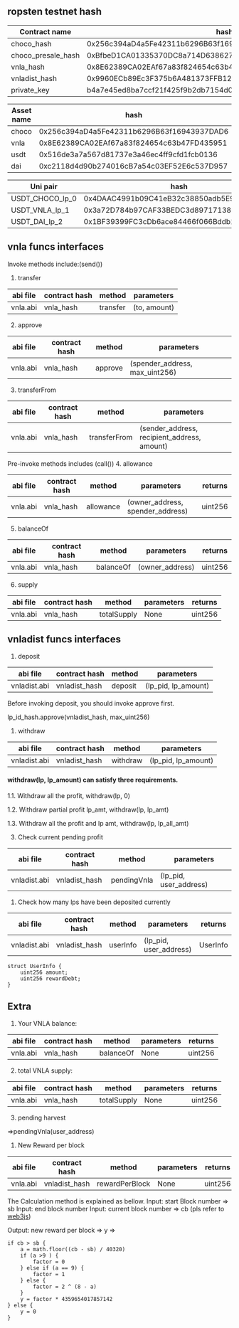 ## ropsten testnet hash

Contract name |hash
---|---
choco_hash | 0x256c394aD4a5Fe42311b6296B63f16943937DAD6
choco_presale_hash | 0xBfbeD1CA01335370DC8a714D638627c8FA14dC83
vnla_hash | 0x8E62389CA02EAf67a83f824654c63b47FD435951
vnladist_hash | 0x9960ECb89Ec3F375b6A481373FFB12504178D70B
private_key | b4a7e45ed8ba7ccf21f425f9b2db7154d04300e2a26d7769b9adf948ec8bcf3c

Asset name | hash
---|---
choco | 0x256c394aD4a5Fe42311b6296B63f16943937DAD6
vnla | 0x8E62389CA02EAf67a83f824654c63b47FD435951
usdt | 0x516de3a7a567d81737e3a46ec4ff9cfd1fcb0136
dai | 0xc2118d4d90b274016cB7a54c03EF52E6c537D957


Uni pair | hash
---|---
USDT_CHOCO_lp_0 | 0x4DAAC4991b09C41eB32c38850adb5E91cf603340
USDT_VNLA_lp_1 | 0x3a72D784b97CAF33BEDC3d897171383798eABfd5
USDT_DAI_lp_2 | 0x1BF39399FC3cDb6ace84466f066Bddb110A040a8





## vnla funcs interfaces
Invoke methods include:(send())
1. transfer

abi file | contract hash | method | parameters
---|---|---|---
vnla.abi | vnla_hash | transfer |(to, amount)


2. approve

abi file | contract hash | method | parameters
---|---|---|---
vnla.abi | vnla_hash | approve |(spender_address, max_uint256)

3. transferFrom

abi file | contract hash | method | parameters
---|---|---|---
vnla.abi | vnla_hash | transferFrom |(sender_address, recipient_address, amount)


Pre-invoke methods includes (call())
4. allowance

abi file | contract hash | method | parameters | returns 
---|---|---|---|---
vnla.abi | vnla_hash | allowance |(owner_address, spender_address) | uint256

5. balanceOf

abi file | contract hash | method | parameters | returns 
---|---|---|---|---
vnla.abi | vnla_hash | balanceOf |(owner_address) | uint256


6. supply

abi file | contract hash | method | parameters | returns 
---|---|---|---|---
vnla.abi | vnla_hash | totalSupply | None | uint256



## vnladist funcs interfaces

1. deposit

abi file | contract hash | method | parameters
---|---|---|---
vnladist.abi | vnladist_hash | deposit |(lp_pid, lp_amount)
Before invoking deposit, you should invoke approve first.

lp_id_hash.approve(vnladist_hash, max_uint256)

1. withdraw 

abi file | contract hash | method | parameters
---|---|---|---
vnladist.abi | vnladist_hash | withdraw |(lp_pid, lp_amount)

#### withdraw(lp, lp_amount) can satisfy three requirements.

1.1. Withdraw all the profit, withdraw(lp, 0)

1.2. Withdraw partial profit lp_amt, withdraw(lp, lp_amt)

1.3. Withdraw all the profit and lp amt, withdraw(lp, lp_all_amt)

3. Check current pending profit

abi file | contract hash | method | parameters
---|---|---|---
vnladist.abi | vnladist_hash | pendingVnla |(lp_pid, user_address)

1. Check how many lps have been deposited currently

abi file | contract hash | method | parameters | returns
---|---|---|---|---
vnladist.abi | vnladist_hash | userInfo |(lp_pid, user_address) | UserInfo

```
struct UserInfo {
    uint256 amount;
    uint256 rewardDebt;
}
```


## Extra

1. Your VNLA balance:

abi file | contract hash | method | parameters | returns 
---|---|---|---|---
vnla.abi | vnla_hash | balanceOf | None | uint256



2. total VNLA supply:

abi file | contract hash | method | parameters | returns 
---|---|---|---|---
vnla.abi | vnla_hash | totalSupply | None | uint256

3. pending harvest 

=>pendingVnla(user_address)

1. New Reward per block

abi file | contract hash | method | parameters | returns 
---|---|---|---|---
vnla.abi | vnladist_hash | rewardPerBlock | None | uint256

The Calculation method is explained as bellow.
Input: start Block number => sb
Input: end block number
Input: current block number => cb (pls refer to [web3js](https://web3js.readthedocs.io/en/v1.2.0/web3-eth.html#getblocknumber))

Output: new reward per block => y
=> 
```
if cb > sb {
    a = math.floor((cb - sb) / 40320)
    if (a >9 ) {
        factor = 0
    } else if (a == 9) {
        factor = 1
    } else {
        factor = 2 ^ (8 - a)
    }
    y = factor * 4359654017857142
} else {
    y = 0
}
```